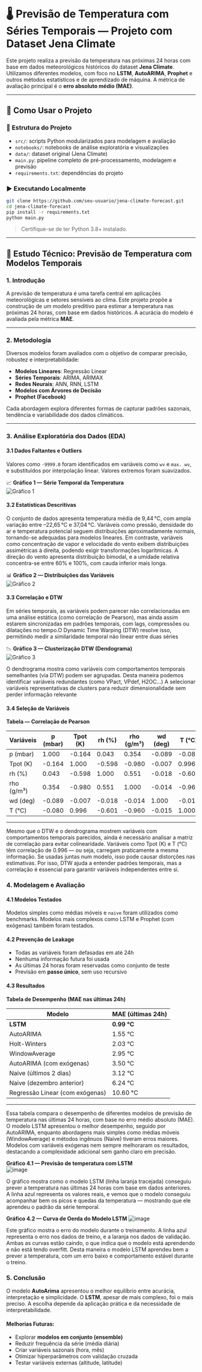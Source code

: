 
# 🌡️ Previsão de Temperatura com Séries Temporais — Projeto com Dataset Jena Climate

Este projeto realiza a previsão da temperatura nas próximas 24 horas com base em dados meteorológicos históricos do dataset **Jena Climate**. Utilizamos diferentes modelos, com foco no **LSTM**, **AutoARIMA**, **Prophet** e outros métodos estatísticos e de aprendizado de máquina. A métrica de avaliação principal é o **erro absoluto médio (MAE)**.

---

## 🚀 Como Usar o Projeto

### 📁 Estrutura do Projeto

- `src/`: scripts Python modularizados para modelagem e avaliação
- `notebooks/`: notebooks de análise exploratória e visualizações
- `data/`: dataset original (Jena Climate)
- `main.py`: pipeline completo de pré-processamento, modelagem e previsão
- `requirements.txt`: dependências do projeto

### ▶️ Executando Localmente

```bash
git clone https://github.com/seu-usuario/jena-climate-forecast.git
cd jena-climate-forecast
pip install -r requirements.txt
python main.py
```

> Certifique-se de ter Python 3.8+ instalado.

---

## 📘 Estudo Técnico: Previsão de Temperatura com Modelos Temporais

### 1. Introdução

A previsão de temperatura é uma tarefa central em aplicações meteorológicas e setores sensíveis ao clima. Este projeto propõe a construção de um modelo preditivo para estimar a temperatura nas próximas 24 horas, com base em dados históricos. A acurácia do modelo é avaliada pela métrica **MAE**.

---

### 2. Metodologia

Diversos modelos foram avaliados com o objetivo de comparar precisão, robustez e interpretabilidade:

- **Modelos Lineares**: Regressão Linear
- **Séries Temporais**: ARIMA, ARIMAX
- **Redes Neurais**: ANN, RNN, LSTM
- **Modelos com Árvores de Decisão**
- **Prophet (Facebook)**

Cada abordagem explora diferentes formas de capturar padrões sazonais, tendência e variabilidade dos dados climáticos.

---

### 3. Análise Exploratória dos Dados (EDA)

#### 3.1 Dados Faltantes e Outliers

Valores como `-9999.0` foram identificados em variáveis como `wv` e `max. wv`, e substituídos por interpolação linear. Valores extremos foram suavizados.

📈 **Gráfico 1 — Série Temporal da Temperatura**  
![Gráfico 1](https://github.com/user-attachments/assets/41e29da2-364c-4b35-b897-7b83b049c95d)

#### 3.2 Estatísticas Descritivas

O conjunto de dados apresenta temperatura média de 9,44 °C, com ampla variação entre –22,65 °C e 37,04 °C. Variáveis como pressão, densidade do ar e temperatura potencial seguem distribuições aproximadamente normais, tornando-se adequadas para modelos lineares. Em contraste, variáveis como concentração de vapor e velocidade do vento exibem distribuições assimétricas à direita, podendo exigir transformações logarítmicas. A direção do vento apresenta distribuição bimodal, e a umidade relativa concentra-se entre 60% e 100%, com cauda inferior mais longa.


📊 **Gráfico 2 — Distribuições das Variáveis**  
![Gráfico 2](https://github.com/user-attachments/assets/70d58186-e2f2-43bc-bd4b-1470ac95932f)

#### 3.3 Correlação e DTW

Em séries temporais, as variáveis podem parecer não correlacionadas em uma análise estática (como correlação de Pearson), mas ainda assim estarem sincronizadas em padrões temporais, com lags, compressões ou dilatações no tempo.O Dynamic Time Warping (DTW) resolve isso, permitindo medir a similaridade temporal não linear entre duas séries

📉 **Gráfico 3 — Clusterização DTW (Dendograma)**  
![Gráfico 3](https://github.com/user-attachments/assets/138252d0-a19a-449d-a572-f80adbcbfd4e)

O dendrograma mostra como variáveis com comportamentos temporais semelhantes (via DTW) podem ser agrupadas. Desta maneira podemos identificar variáveis redundantes (como VPact, VPdef, H2OC…)
A selecionar variáveis representativas de clusters para reduzir dimensionalidade sem perder informação relevante

#### 3.4 Seleção de Variáveis

**Tabela — Correlação de Pearson**

| Variáveis      | p (mbar) | Tpot (K) | rh (%)  | rho (g/m³) | wd (deg) | T (°C)  |
|----------------|----------|----------|---------|-------------|----------|---------|
| p (mbar)       | 1.000    | -0.164   | 0.043   | 0.354       | -0.089   | -0.080  |
| Tpot (K)       | -0.164   | 1.000    | -0.598  | -0.980      | -0.007   | 0.996   |
| rh (%)         | 0.043    | -0.598   | 1.000   | 0.551       | -0.018   | -0.601  |
| rho (g/m³)     | 0.354    | -0.980   | 0.551   | 1.000       | -0.014   | -0.960  |
| wd (deg)       | -0.089   | -0.007   | -0.018  | -0.014      | 1.000    | -0.015  |
| T (°C)         | -0.080   | 0.996    | -0.601  | -0.960      | -0.015   | 1.000   |

---

Mesmo que o DTW e o dendrograma mostrem variáveis com comportamentos temporais parecidos, ainda é necessário analisar a matriz de correlação para evitar colinearidade. Variáveis como Tpot (K) e T (°C) têm correlação de 0.996 — ou seja, carregam praticamente a mesma informação. Se usadas juntas num modelo, isso pode causar distorções nas estimativas. Por isso, DTW ajuda a entender padrões temporais, mas a correlação é essencial para garantir variáveis independentes entre si.

### 4. Modelagem e Avaliação

#### 4.1 Modelos Testados

Modelos simples como médias móveis e `naive` foram utilizados como benchmarks. Modelos mais complexos como LSTM e Prophet (com exógenas) também foram testados.

#### 4.2 Prevenção de Leakage

- Todas as variáveis foram defasadas em até 24h
- Nenhuma informação futura foi usada
- As últimas 24 horas foram reservadas como conjunto de teste
- Previsão em **passo único**, sem uso recursivo

#### 4.3 Resultados

**Tabela de Desempenho (MAE nas últimas 24h)**

| Modelo                                 | MAE (últimas 24h) |
|----------------------------------------|-------------------|
| **LSTM**                               | **0.99 °C**       |
| AutoARIMA                              | 1.55 °C           |
| Holt-Winters                           | 2.03 °C           |
| WindowAverage                          | 2.95 °C           |
| AutoARIMA (com exógenas)               | 3.50 °C           |
| Naive (últimos 2 dias)                 | 3.12 °C           |
| Naive (dezembro anterior)              | 6.24 °C           |
| Regressão Linear (com exógenas)        | 10.60 °C          |

---

Essa tabela compara o desempenho de diferentes modelos de previsão de temperatura nas últimas 24 horas, com base no erro médio absoluto (MAE). O modelo LSTM apresentou o melhor desempenho, seguido por AutoARIMA, enquanto abordagens mais simples como médias móveis (WindowAverage) e métodos ingênuos (Naive) tiveram erros maiores. Modelos com variáveis exógenas nem sempre melhoraram os resultados, destacando a complexidade adicional sem ganho claro em precisão.

**Gráfico 4.1 — Previsão de temperatura com LSTM**  
![image](https://github.com/user-attachments/assets/03795163-be2e-41a4-a9dc-902a7ea514a7)

O gráfico mostra como o modelo LSTM (linha laranja tracejada) conseguiu prever a temperatura nas últimas 24 horas com base em dados anteriores. A linha azul representa os valores reais, e vemos que o modelo conseguiu acompanhar bem os picos e quedas da temperatura — mostrando que ele aprendeu o padrão da série temporal.

**Gráfico 4.2 — Curva de Oerda do Modelo LSTM** 
![image](https://github.com/user-attachments/assets/f82ed2e1-b6b1-4805-98e6-aed463aef040)

Este gráfico mostra o erro do modelo durante o treinamento. A linha azul representa o erro nos dados de treino, e a laranja nos dados de validação. Ambas as curvas estão caindo, o que indica que o modelo está aprendendo e não está tendo overfitt. Desta maneira o  modelo LSTM aprendeu bem a prever a temperatura, com um erro baixo e comportamento estável durante o treino.  


### 5. Conclusão

O modelo **AutoArima** apresentou o melhor equilíbrio entre acurácia, interpretação e simplicidade. O **LSTM**, apesar de mais complexo, foi o mais preciso. A escolha depende da aplicação prática e da necessidade de interpretabilidade.

#### Melhorias Futuras:

- Explorar **modelos em conjunto (ensemble)**
- Reduzir frequência da série (média diária)
- Criar variáveis sazonais (hora, mês)
- Otimizar hiperparâmetros com validação cruzada
- Testar variáveis externas (altitude, latitude)
